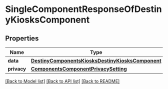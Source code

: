 # SingleComponentResponseOfDestinyKiosksComponent

## Properties
Name | Type | Description | Notes
------------ | ------------- | ------------- | -------------
**data** | [**DestinyComponentsKiosksDestinyKiosksComponent**](DestinyComponentsKiosksDestinyKiosksComponent.md) |  | [optional] 
**privacy** | [**ComponentsComponentPrivacySetting**](ComponentsComponentPrivacySetting.md) |  | [optional] 

[[Back to Model list]](../README.md#documentation-for-models) [[Back to API list]](../README.md#documentation-for-api-endpoints) [[Back to README]](../README.md)


